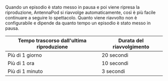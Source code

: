 Quando un episodio è stato messo in pausa e poi viene ripresa la riproduzione, AntennaPod si riavvolge automaticamente, così è più facile continuare a seguire lo spettacolo. Quanto viene riavvolto non è configurabile e dipende da quanto tempo un episodio è stato messo in pausa.

| Tempo trascorso dall'ultima riproduzione | Durata del riavvolgimento |
| --- | --- |
| Più di 1 giorno | 20 secondi |
| Più di 1 ora | 10 secondi |
| Più di 1 minuto | 3 secondi |
